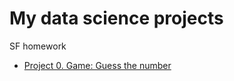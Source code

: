 # My data science projects
SF homework

* [Project 0. Game: Guess the number](https://github.com/ClodEndy/data_science/tree/main/Project_0)
